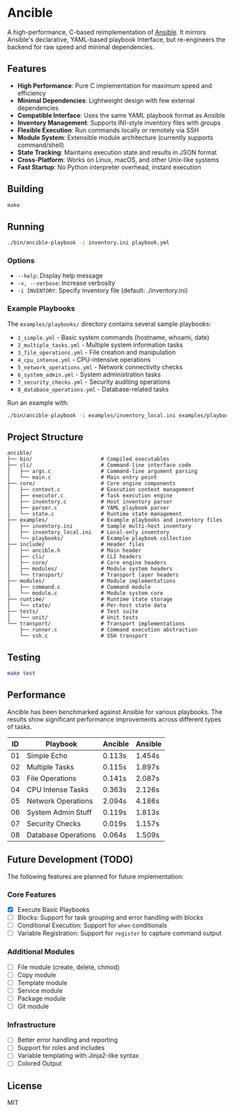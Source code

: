 # Ancible

A high-performance, C-based reimplementation of [Ansible](https://www.redhat.com/en/ansible-collaborative). It mirrors Ansible's declarative, YAML-based playbook interface, but re-engineers the backend for raw speed and minimal dependencies.

## Features

- **High Performance**: Pure C implementation for maximum speed and efficiency
- **Minimal Dependencies**: Lightweight design with few external dependencies
- **Compatible Interface**: Uses the same YAML playbook format as Ansible
- **Inventory Management**: Supports INI-style inventory files with groups
- **Flexible Execution**: Run commands locally or remotely via SSH
- **Module System**: Extensible module architecture (currently supports command/shell)
- **State Tracking**: Maintains execution state and results in JSON format
- **Cross-Platform**: Works on Linux, macOS, and other Unix-like systems
- **Fast Startup**: No Python interpreter overhead, instant execution

## Building

```bash
make
```

## Running

```bash
./bin/ancible-playbook -i inventory.ini playbook.yml
```

### Options

- `--help`: Display help message
- `-v, --verbose`: Increase verbosity
- `-i INVENTORY`: Specify inventory file (default: ./inventory.ini)

### Example Playbooks

The `examples/playbooks/` directory contains several sample playbooks:

- `1_simple.yml` - Basic system commands (hostname, whoami, date)
- `2_multiple_tasks.yml` - Multiple system information tasks
- `3_file_operations.yml` - File creation and manipulation
- `4_cpu_intense.yml` - CPU-intensive operations
- `5_network_operations.yml` - Network connectivity checks
- `6_system_admin.yml` - System administration tasks
- `7_security_checks.yml` - Security auditing operations
- `8_database_operations.yml` - Database-related tasks

Run an example with:

```bash
./bin/ancible-playbook -i examples/inventory_local.ini examples/playbooks/1_simple.yml
```

## Project Structure

```
ancible/
├── bin/                      # Compiled executables
├── cli/                      # Command-line interface code
│   ├── args.c                # Command-line argument parsing
│   └── main.c                # Main entry point
├── core/                     # Core engine components
│   ├── context.c             # Execution context management
│   ├── executor.c            # Task execution engine
│   ├── inventory.c           # Host inventory parser
│   ├── parser.c              # YAML playbook parser
│   └── state.c               # Runtime state management
├── examples/                 # Example playbooks and inventory files
│   ├── inventory.ini         # Sample multi-host inventory
│   ├── inventory_local.ini   # Local-only inventory
│   └── playbooks/            # Example playbook collection
├── include/                  # Header files
│   ├── ancible.h             # Main header
│   ├── cli/                  # CLI headers
│   ├── core/                 # Core engine headers
│   ├── modules/              # Module system headers
│   └── transport/            # Transport layer headers
├── modules/                  # Module implementations
│   ├── command.c             # Command module
│   └── module.c              # Module system core
├── runtime/                  # Runtime state storage
│   └── state/                # Per-host state data
├── tests/                    # Test suite
│   └── unit/                 # Unit tests
└── transport/                # Transport implementations
    ├── runner.c              # Command execution abstraction
    └── ssh.c                 # SSH transport
```

## Testing

```bash
make test
```

## Performance

Ancible has been benchmarked against Ansible for various playbooks. The results show significant performance improvements across different types of tasks.

| ID | Playbook            | Ancible | Ansible | 
|----|---------------------|---------|---------| 
| 01 | Simple Echo         | 0.113s  | 1.454s  | 
| 02 | Multiple Tasks      | 0.115s  | 1.897s  | 
| 03 | File Operations     | 0.141s  | 2.087s  | 
| 04 | CPU Intense Tasks   | 0.363s  | 2.126s  | 
| 05 | Network Operations  | 2.094s  | 4.186s  | 
| 06 | System Admin Stuff  | 0.119s  | 1.813s  | 
| 07 | Security Checks     | 0.019s  | 1.157s  | 
| 08 | Database Operations | 0.064s  | 1.509s  | 

## Future Development (TODO)

The following features are planned for future implementation:

### Core Features

- [x] Execute Basic Playbooks
- [ ] Blocks: Support for task grouping and error handling with blocks
- [ ] Conditional Execution: Support for `when` conditionals
- [ ] Variable Registration: Support for `register` to capture command output

### Additional Modules

- [ ] File module (create, delete, chmod)
- [ ] Copy module
- [ ] Template module
- [ ] Service module
- [ ] Package module
- [ ] Git module

### Infrastructure

- [ ] Better error handling and reporting
- [ ] Support for roles and includes
- [ ] Variable templating with Jinja2-like syntax
- [ ] Colored Output

## License

MIT
